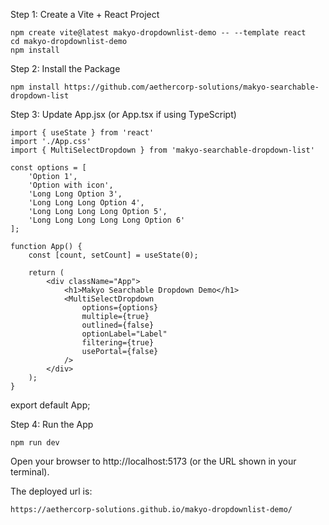 Step 1: Create a Vite + React Project

    npm create vite@latest makyo-dropdownlist-demo -- --template react
    cd makyo-dropdownlist-demo
    npm install

Step 2: Install the Package

    npm install https://github.com/aethercorp-solutions/makyo-searchable-dropdown-list

Step 3: Update App.jsx (or App.tsx if using TypeScript)

    import { useState } from 'react'
    import './App.css'
    import { MultiSelectDropdown } from 'makyo-searchable-dropdown-list'

    const options = [
        'Option 1',
        'Option with icon',
        'Long Long Option 3',
        'Long Long Long Option 4',
        'Long Long Long Long Option 5',
        'Long Long Long Long Long Option 6'
    ];

    function App() {
        const [count, setCount] = useState(0);

        return (
            <div className="App">
                <h1>Makyo Searchable Dropdown Demo</h1>
                <MultiSelectDropdown 
                    options={options}
                    multiple={true}
                    outlined={false}
                    optionLabel="Label"
                    filtering={true}
                    usePortal={false}
                />
            </div>
        );
    }

 export default App;   

Step 4: Run the App

    npm run dev

Open your browser to http://localhost:5173 (or the URL shown in your terminal).

The deployed url is:

    https://aethercorp-solutions.github.io/makyo-dropdownlist-demo/


